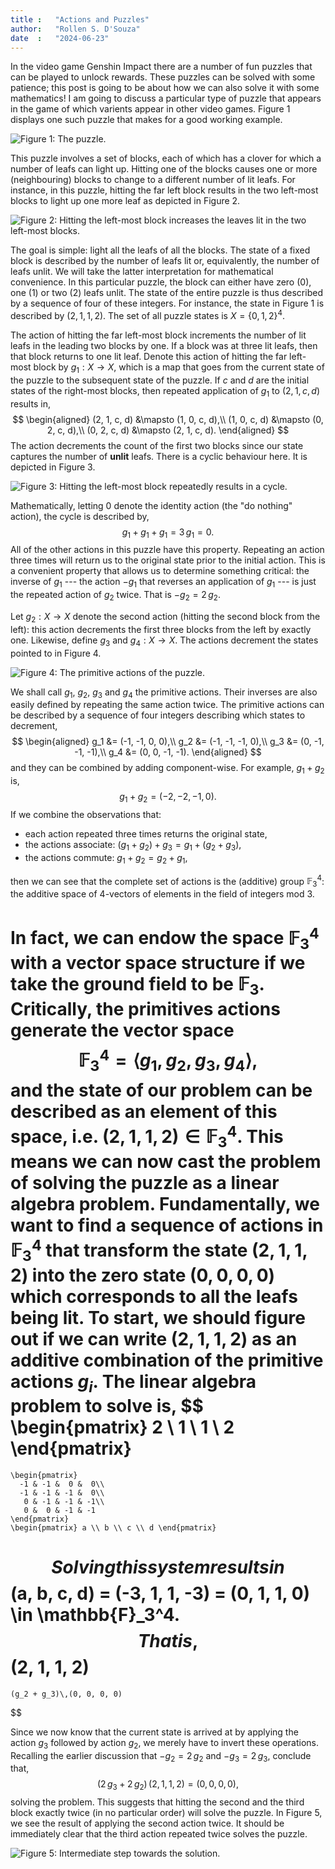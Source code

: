 ```yaml
---
title :   "Actions and Puzzles"
author:   "Rollen S. D'Souza"
date  :   "2024-06-23"
---
```

In the video game Genshin Impact there are a number of fun puzzles that can be played to unlock rewards.
These puzzles can be solved with some patience;
this post is going to be about how we can also solve it with some mathematics!
I am going to discuss a particular type of puzzle that appears in the game of which varients appear in other video games.
Figure 1 displays one such puzzle that makes for a good working example.

![**Figure 1**: The puzzle.](/images/genshin-puzzle/initial-state.png)

This puzzle involves a set of blocks, each of which has a clover for which a number of leafs can light up.
Hitting one of the blocks causes one or more (neighbouring) blocks to change to a different number of lit leafs.
For instance, in this puzzle, hitting the far left block results in the two left-most blocks to light up one more leaf as depicted in Figure 2.

![**Figure 2**: Hitting the left-most block increases the leaves lit in the two left-most blocks.](/images/genshin-puzzle/left-hit.png)

The goal is simple: light all the leafs of all the blocks.
The state of a fixed block is described by the number of leafs lit or, equivalently, the number of leafs unlit.
We will take the latter interpretation for mathematical convenience.
In this particular puzzle, the block can either have zero ($0$), one ($1$) or two ($2$) leafs unlit.
The state of the entire puzzle is thus described by a sequence of four of these integers.
For instance, the state in Figure 1 is described by $(2, 1, 1, 2)$.
The set of all puzzle states is $X = \{0, 1, 2\}^4$.

The action of hitting the far left-most block increments the number of lit leafs in the leading two blocks by one.
If a block was at three lit leafs, then that block returns to one lit leaf.
Denote this action of hitting the far left-most block by $g_1: X \to X$, which is a map that goes from the current state of the puzzle to the subsequent state of the puzzle.
If $c$ and $d$ are the initial states of the right-most blocks, then repeated application of $g_1$ to $(2, 1, c, d)$ results in,
$$
\begin{aligned}
  (2, 1, c, d) &\mapsto (1, 0, c, d),\\
  (1, 0, c, d) &\mapsto (0, 2, c, d),\\
  (0, 2, c, d) &\mapsto (2, 1, c, d).
\end{aligned}
$$
The action decrements the count of the first two blocks since our state captures the number of **unlit** leafs.
There is a cyclic behaviour here.
It is depicted in Figure 3.

![**Figure 3**: Hitting the left-most block repeatedly results in a cycle.](/images/genshin-puzzle/puzzle-diagram5.png)

Mathematically, letting $0$ denote the identity action (the "do nothing" action), the cycle is described by,
$$
g_1 + g_1 + g_1 = 3\,g_1 = 0.
$$
All of the other actions in this puzzle have this property.
Repeating an action three times will return us to the original state prior to the initial action.
This is a convenient property that allows us to determine something critical:
the inverse of $g_1$ --- the action $-g_1$ that reverses an application of $g_1$ --- is just the repeated action of $g_2$ twice.
That is $-g_2 = 2\,g_2$.

Let $g_2: X \to X$ denote the second action (hitting the second block from the left):
this action decrements the first three blocks from the left by exactly one.
Likewise, define $g_3$ and $g_4: X \to X.$
The actions decrement the states pointed to in Figure 4.

![**Figure 4**: The primitive actions of the puzzle.](/images/genshin-puzzle/puzzle-diagram1.png)

We shall call $g_1$, $g_2$, $g_3$ and $g_4$ the primitive actions.
Their inverses are also easily defined by repeating the same action twice.
The primitive actions can be described by a sequence of four integers describing which states to decrement,
$$
\begin{aligned}
  g_1 &= (-1, -1, 0, 0),\\
  g_2 &= (-1, -1, -1, 0),\\
  g_3 &= (0, -1, -1, -1),\\
  g_4 &= (0, 0, -1, -1).
\end{aligned}
$$
and they can be combined by adding component-wise.
For example, $g_1 + g_2$ is,
$$
  g_1 + g_2 = (-2, -2, -1, 0).
$$
If we combine the observations that:

  * each action repeated three times returns the original state,
  * the actions associate: $(g_1 + g_2) + g_3 = g_1 + (g_2 + g_3)$,
  * the actions commute: $g_1 + g_2 = g_2 + g_1$,

then we can see that the complete set of actions is the (additive) group $\mathbb{F}_3^4$:
the additive space of $4$-vectors of elements in the field of integers mod $3$.

In fact, we can endow the space $\mathbb{F}_3^4$ with a vector space structure if we take the ground field to be $\mathbb{F}_3.$
Critically, the primitives actions generate the vector space
$$
  \mathbb{F}_3^4 = \langle g_1, g_2, g_3, g_4 \rangle,
$$
and the state of our problem can be described as an element of this space, i.e. $(2, 1, 1, 2) \in \mathbb{F}_3^4.$
This means we can now cast the problem of solving the puzzle as a linear algebra problem.
Fundamentally, we want to find a sequence of actions in $\mathbb{F}_3^4$ that transform the state $(2, 1, 1, 2)$ into the zero state $(0, 0, 0, 0)$ which corresponds to all the leafs being lit.
To start, we should figure out if we can write $(2, 1, 1, 2)$ as an additive combination of the primitive actions $g_i.$
The linear algebra problem to solve is,
$$
\begin{pmatrix} 2 \\ 1 \\ 1 \\ 2 \end{pmatrix}
  =
    \begin{pmatrix} 
      -1 & -1 &  0 &  0\\
      -1 & -1 & -1 &  0\\
       0 & -1 & -1 & -1\\
       0 &  0 & -1 & -1
    \end{pmatrix}
    \begin{pmatrix} a \\ b \\ c \\ d \end{pmatrix}
$$
Solving this system results in
$$
(a, b, c, d) = (-3, 1, 1, -3) = (0, 1, 1, 0) \in \mathbb{F}_3^4.
$$
That is,
$$
(2, 1, 1, 2)
  =
    (g_2 + g_3)\,(0, 0, 0, 0)
$$

Since we now know that the current state is arrived at by applying the action $g_3$ followed by action $g_2$, we merely have to invert these operations.
Recalling the earlier discussion that $-g_2 = 2\,g_2$ and $-g_3 = 2\,g_3$, conclude that,
$$
  (2\,g_3 + 2\,g_2)\,(2, 1, 1, 2)
    =
      (0, 0, 0, 0),
$$
solving the problem.
This suggests that hitting the second and the third block exactly twice (in no particular order) will solve the puzzle.
In Figure 5, we see the result of applying the second action twice.
It should be immediately clear that the third action repeated twice solves the puzzle.

![**Figure 5**: Intermediate step towards the solution.](/images/genshin-puzzle/step1.png)

